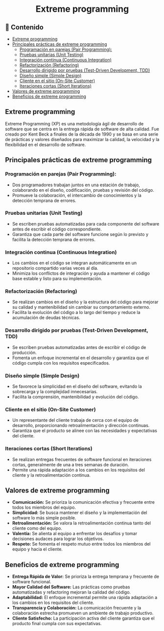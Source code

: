 <h1 align="center">Extreme programming</h1>

<h2>📑 Contenido</h2>

- [Extreme programming](#extreme-programming)
- [Principales prácticas de extreme programming](#principales-prácticas-de-extreme-programming)
  - [Programación en parejas (Pair Programming):](#programación-en-parejas-pair-programming)
  - [Pruebas unitarias (Unit Testing)](#pruebas-unitarias-unit-testing)
  - [Integración continua (Continuous Integration)](#integración-continua-continuous-integration)
  - [Refactorización (Refactoring)](#refactorización-refactoring)
  - [Desarrollo dirigido por pruebas (Test-Driven Development, TDD)](#desarrollo-dirigido-por-pruebas-test-driven-development-tdd)
  - [Diseño simple (Simple Design)](#diseño-simple-simple-design)
  - [Cliente en el sitio (On-Site Customer)](#cliente-en-el-sitio-on-site-customer)
  - [Iteraciones cortas (Short Iterations)](#iteraciones-cortas-short-iterations)
- [Valores de extreme programming](#valores-de-extreme-programming)
- [Beneficios de extreme programming](#beneficios-de-extreme-programming)

## Extreme programming

Extreme Programming (XP) es una metodología ágil de desarrollo de software que se centra en la entrega rápida de software de alta calidad. Fue creado por Kent Beck a finales de la década de 1990 y se basa en una serie de prácticas y valores diseñados para maximizar la calidad, la velocidad y la flexibilidad en el desarrollo de software.

## Principales prácticas de extreme programming

### Programación en parejas (Pair Programming):

- Dos programadores trabajan juntos en una estación de trabajo, colaborando en el diseño, codificación, pruebas y revisión del código.
- Promueve la colaboración, el intercambio de conocimientos y la detección temprana de errores.

### Pruebas unitarias (Unit Testing)

- Se escriben pruebas automatizadas para cada componente del software antes de escribir el código correspondiente.
- Garantiza que cada parte del software funcione según lo previsto y facilita la detección temprana de errores.

### Integración continua (Continuous Integration)

- Los cambios en el código se integran automáticamente en un repositorio compartido varias veces al día.
- Minimiza los conflictos de integración y ayuda a mantener el código base estable y listo para su implementación.

### Refactorización (Refactoring)

- Se realizan cambios en el diseño y la estructura del código para mejorar su calidad y mantenibilidad sin cambiar su comportamiento externo.
- Facilita la evolución del código a lo largo del tiempo y reduce la acumulación de deudas técnicas.

### Desarrollo dirigido por pruebas (Test-Driven Development, TDD)

- Se escriben pruebas automatizadas antes de escribir el código de producción.
- Fomenta un enfoque incremental en el desarrollo y garantiza que el código cumpla con los requisitos especificados.

### Diseño simple (Simple Design)

- Se favorece la simplicidad en el diseño del software, evitando la sobrecarga y la complejidad innecesarias.
- Facilita la comprensión, mantenibilidad y evolución del código.

### Cliente en el sitio (On-Site Customer)

- Un representante del cliente trabaja de cerca con el equipo de desarrollo, proporcionando retroalimentación y dirección continuas.
- Garantiza que el producto se alinee con las necesidades y expectativas del cliente.

### Iteraciones cortas (Short Iterations)

- Se realizan entregas frecuentes de software funcional en iteraciones cortas, generalmente de una a tres semanas de duración.
- Permite una rápida adaptación a los cambios en los requisitos del cliente y la retroalimentación continua.

## Valores de extreme programming

- **Comunicación:** Se prioriza la comunicación efectiva y frecuente entre todos los miembros del equipo.
- **Simplicidad:** Se busca mantener el diseño y la implementación del software lo más simple posible.
- **Retroalimentación:** Se valora la retroalimentación continua tanto del cliente como del equipo.
- **Valentía:** Se alienta al equipo a enfrentar los desafíos y tomar decisiones audaces para lograr los objetivos.
- **Respeto:** Se fomenta el respeto mutuo entre todos los miembros del equipo y hacia el cliente.

## Beneficios de extreme programming

- **Entrega Rápida de Valor:** Se prioriza la entrega temprana y frecuente de software funcional.
- **Mayor Calidad del Software:** Las prácticas como pruebas automatizadas y refactoring mejoran la calidad del código.
- **Adaptabilidad:** El enfoque incremental permite una rápida adaptación a los cambios en los requisitos del cliente.
- **Transparencia y Colaboración:** La comunicación frecuente y la colaboración estrecha promueven un ambiente de trabajo productivo.
- **Cliente Satisfecho:** La participación activa del cliente garantiza que el producto final cumpla con sus expectativas.
